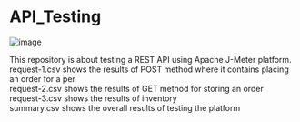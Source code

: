 # API_Testing

![image](https://user-images.githubusercontent.com/58396314/115192134-045dd280-a108-11eb-8b21-e5fe65d7d77f.png)

This repository is about testing a REST API using Apache J-Meter platform.<br>
request-1.csv shows the results of POST method where it contains placing an order for a per<br>
request-2.csv shows the results of GET method for storing an order<br>
request-3.csv shows the results of inventory<br>
summary.csv shows the overall results of testing the platform<br>

